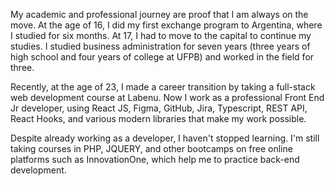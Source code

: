 My academic and professional journey are proof that I am always on the move. At the age of 16, I did my first exchange program to Argentina, where I studied for six months. At 17, I had to move to the capital to continue my studies. I studied business administration for seven years (three years of high school and four years of college at UFPB) and worked in the field for three.

Recently, at the age of 23, I made a career transition by taking a full-stack web development course at Labenu. Now I work as a professional Front End Jr developer, using React JS, Figma, GitHub, Jira, Typescript, REST API, React Hooks, and various modern libraries that make my work possible.

Despite already working as a developer, I haven't stopped learning. I'm still taking courses in PHP, JQUERY, and other bootcamps on free online platforms such as InnovationOne, which help me to practice back-end development.
